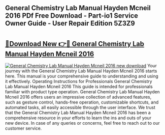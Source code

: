## General Chemistry Lab Manual Hayden Mcneil 2016 PDf Free Download - Part-io1 Service Owner Guide - User Repair Edition 5Z3Z9

# <h2><a href="http://bc65171.oget.top/?id=General+Chemistry+Lab+Manual+Hayden+Mcneil+2016">🔗Download New 👉🔴 General Chemistry Lab Manual Hayden Mcneil 2016</a></h2>

[![General Chemistry Lab Manual Hayden Mcneil 2016 new download](https://i.imgur.com/5g1atiW.png)](http://bc65171.oget.top/?id=General+Chemistry+Lab+Manual+Hayden+Mcneil+2016)
Your journey with the General Chemistry Lab Manual Hayden Mcneil 2016 starts here. This manual is your comprehensive guide to understanding and using it effectively. Operating Instructions for Professionals General Chemistry Lab Manual Hayden Mcneil 2016 This guide is intended for professionals familiar with product type operation. General Chemistry Lab Manual Hayden Mcneil 2016 offers users an impressive collection of advanced features, such as gesture control, hands-free operation, customizable shortcuts, and automated tasks, all easily accessible through the user interface. We trust that the General Chemistry Lab Manual Hayden Mcneil 2016 has been a comprehensive resource in your efforts to learn the ins and outs of your new device. In case of any queries or concerns, feel free to reach out to our customer service.
